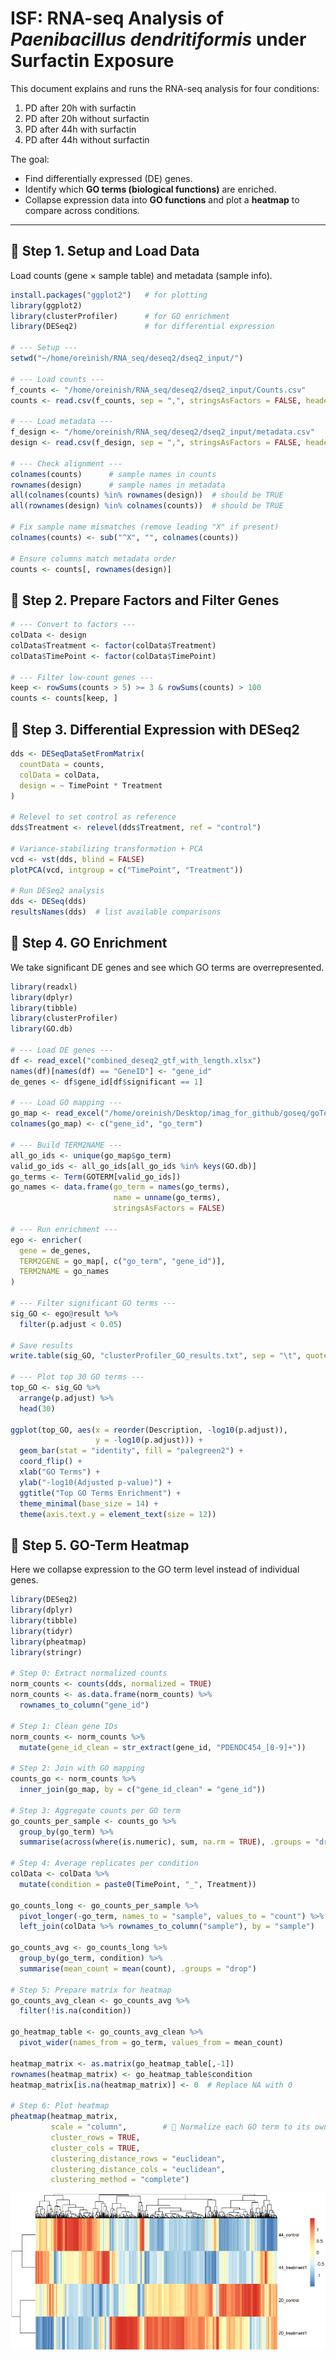 
# ISF: RNA-seq Analysis of *Paenibacillus dendritiformis* under Surfactin Exposure

This document explains and runs the RNA-seq analysis for four conditions:

1. PD after 20h with surfactin  
2. PD after 20h without surfactin  
3. PD after 44h with surfactin  
4. PD after 44h without surfactin  

The goal:  
- Find differentially expressed (DE) genes.  
- Identify which **GO terms (biological functions)** are enriched.  
- Collapse expression data into **GO functions** and plot a **heatmap** to compare across conditions.  

---

## 🔹 Step 1. Setup and Load Data
Load counts (gene × sample table) and metadata (sample info).
```r
install.packages("ggplot2")   # for plotting
library(ggplot2)
library(clusterProfiler)      # for GO enrichment
library(DESeq2)               # for differential expression

# --- Setup ---
setwd("~/home/oreinish/RNA_seq/deseq2/dseq2_input/")

# --- Load counts ---
f_counts <- "/home/oreinish/RNA_seq/deseq2/dseq2_input/Counts.csv"
counts <- read.csv(f_counts, sep = ",", stringsAsFactors = FALSE, header = TRUE, row.names = 1)

# --- Load metadata ---
f_design <- "/home/oreinish/RNA_seq/deseq2/dseq2_input/metadata.csv"
design <- read.csv(f_design, sep = ",", stringsAsFactors = FALSE, header = TRUE, row.names = 1)

# --- Check alignment ---
colnames(counts)      # sample names in counts
rownames(design)      # sample names in metadata
all(colnames(counts) %in% rownames(design))  # should be TRUE
all(rownames(design) %in% colnames(counts))  # should be TRUE

# Fix sample name mismatches (remove leading "X" if present)
colnames(counts) <- sub("^X", "", colnames(counts))

# Ensure columns match metadata order
counts <- counts[, rownames(design)]
```

## 🔹 Step 2. Prepare Factors and Filter Genes
```R
# --- Convert to factors ---
colData <- design
colData$Treatment <- factor(colData$Treatment)
colData$TimePoint <- factor(colData$TimePoint)

# --- Filter low-count genes ---
keep <- rowSums(counts > 5) >= 3 & rowSums(counts) > 100
counts <- counts[keep, ]
```
## 🔹 Step 3. Differential Expression with DESeq2
```R
dds <- DESeqDataSetFromMatrix(
  countData = counts,
  colData = colData,
  design = ~ TimePoint * Treatment
)

# Relevel to set control as reference
dds$Treatment <- relevel(dds$Treatment, ref = "control")

# Variance-stabilizing transformation + PCA
vcd <- vst(dds, blind = FALSE)
plotPCA(vcd, intgroup = c("TimePoint", "Treatment"))

# Run DESeq2 analysis
dds <- DESeq(dds)
resultsNames(dds)  # list available comparisons
```
## 🔹 Step 4. GO Enrichment
We take significant DE genes and see which GO terms are overrepresented.
```R
library(readxl)
library(dplyr)
library(tibble)
library(clusterProfiler)
library(GO.db)

# --- Load DE genes ---
df <- read_excel("combined_deseq2_gtf_with_length.xlsx")
names(df)[names(df) == "GeneID"] <- "gene_id"
de_genes <- df$gene_id[df$significant == 1]

# --- Load GO mapping ---
go_map <- read_excel("/home/oreinish/Desktop/imag_for_github/goseq/goTerms.xlsx")
colnames(go_map) <- c("gene_id", "go_term")

# --- Build TERM2NAME ---
all_go_ids <- unique(go_map$go_term)
valid_go_ids <- all_go_ids[all_go_ids %in% keys(GO.db)]
go_terms <- Term(GOTERM[valid_go_ids])
go_names <- data.frame(go_term = names(go_terms),
                       name = unname(go_terms),
                       stringsAsFactors = FALSE)

# --- Run enrichment ---
ego <- enricher(
  gene = de_genes,
  TERM2GENE = go_map[, c("go_term", "gene_id")],
  TERM2NAME = go_names
)

# --- Filter significant GO terms ---
sig_GO <- ego@result %>%
  filter(p.adjust < 0.05)

# Save results
write.table(sig_GO, "clusterProfiler_GO_results.txt", sep = "\t", quote = FALSE, row.names = FALSE)

# --- Plot top 30 GO terms ---
top_GO <- sig_GO %>%
  arrange(p.adjust) %>%
  head(30)

ggplot(top_GO, aes(x = reorder(Description, -log10(p.adjust)),
                   y = -log10(p.adjust))) +
  geom_bar(stat = "identity", fill = "palegreen2") +
  coord_flip() +
  xlab("GO Terms") +
  ylab("-log10(Adjusted p-value)") +
  ggtitle("Top GO Terms Enrichment") +
  theme_minimal(base_size = 14) +
  theme(axis.text.y = element_text(size = 12))
```
## 🔹 Step 5. GO-Term Heatmap

Here we collapse expression to the GO term level instead of individual genes.
```r
library(DESeq2)
library(dplyr)
library(tibble)
library(tidyr)
library(pheatmap)
library(stringr)

# Step 0: Extract normalized counts
norm_counts <- counts(dds, normalized = TRUE)  
norm_counts <- as.data.frame(norm_counts) %>%
  rownames_to_column("gene_id")

# Step 1: Clean gene IDs
norm_counts <- norm_counts %>%
  mutate(gene_id_clean = str_extract(gene_id, "PDENDC454_[0-9]+"))

# Step 2: Join with GO mapping
counts_go <- norm_counts %>%
  inner_join(go_map, by = c("gene_id_clean" = "gene_id"))

# Step 3: Aggregate counts per GO term
go_counts_per_sample <- counts_go %>%
  group_by(go_term) %>%
  summarise(across(where(is.numeric), sum, na.rm = TRUE), .groups = "drop")

# Step 4: Average replicates per condition
colData <- colData %>%
  mutate(condition = paste0(TimePoint, "_", Treatment))

go_counts_long <- go_counts_per_sample %>%
  pivot_longer(-go_term, names_to = "sample", values_to = "count") %>%
  left_join(colData %>% rownames_to_column("sample"), by = "sample")

go_counts_avg <- go_counts_long %>%
  group_by(go_term, condition) %>%
  summarise(mean_count = mean(count), .groups = "drop")

# Step 5: Prepare matrix for heatmap
go_counts_avg_clean <- go_counts_avg %>%
  filter(!is.na(condition))

go_heatmap_table <- go_counts_avg_clean %>%
  pivot_wider(names_from = go_term, values_from = mean_count)

heatmap_matrix <- as.matrix(go_heatmap_table[,-1])
rownames(heatmap_matrix) <- go_heatmap_table$condition
heatmap_matrix[is.na(heatmap_matrix)] <- 0  # Replace NA with 0

# Step 6: Plot heatmap
pheatmap(heatmap_matrix,
         scale = "column",        # 🔑 Normalize each GO term to its own scale
         cluster_rows = TRUE,
         cluster_cols = TRUE,
         clustering_distance_rows = "euclidean",
         clustering_distance_cols = "euclidean",
         clustering_method = "complete")
```

![timepoint ma plot](../images/isf/heat_map_go_terms.png)
